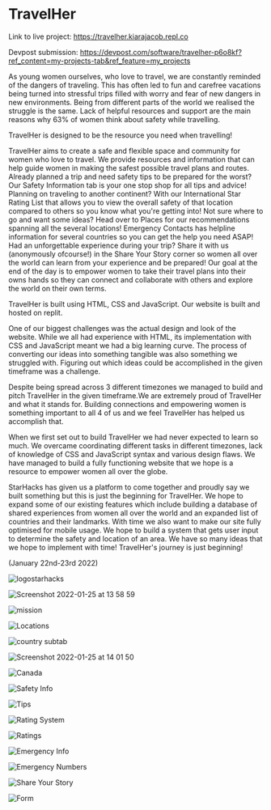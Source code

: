 # TravelHer

Link to live project: https://travelher.kiarajacob.repl.co

Devpost submission: https://devpost.com/software/travelher-p6o8kf?ref_content=my-projects-tab&ref_feature=my_projects

As young women ourselves, who love to travel, we are constantly reminded of the dangers of traveling. This has often led to fun and carefree vacations being turned into stressful trips filled with worry and fear of new dangers in new environments. Being from different parts of the world we realised the struggle is the same. Lack of helpful resources and support are the main reasons why 63% of women think about safety while travelling.

TravelHer is designed to be the resource you need when travelling!

TravelHer aims to create a safe and flexible space and community for women who love to travel. We provide resources and information that can help guide women in making the safest possible travel plans and routes. Already planned a trip and need safety tips to be prepared for the worst? Our Safety Information tab is your one stop shop for all tips and advice! Planning on traveling to another continent? With our International Star Rating List that allows you to view the overall safety of that location compared to others so you know what you're getting into! Not sure where to go and want some ideas? Head over to Places for our recommendations spanning all the several locations! Emergency Contacts has helpline information for several countries so you can get the help you need ASAP! Had an unforgettable experience during your trip? Share it with us (anonymously ofcourse!) in the Share Your Story corner so women all over the world can learn from your experience and be prepared! Our goal at the end of the day is to empower women to take their travel plans into their owns hands so they can connect and collaborate with others and explore the world on their own terms.

TravelHer is built using HTML, CSS and JavaScript. Our website is built and hosted on replit.

One of our biggest challenges was the actual design and look of the website. While we all had experience with HTML, its implementation with CSS and JavaScript meant we had a big learning curve. The process of converting our ideas into something tangible was also something we struggled with. Figuring out which ideas could be accomplished in the given timeframe was a challenge.

Despite being spread across 3 different timezones we managed to build and pitch TravelHer in the given timeframe.We are extremely proud of TravelHer and what it stands for. Building connections and empowering women is something important to all 4 of us and we feel TravelHer has helped us accomplish that.

When we first set out to build TravelHer we had never expected to learn so much. We overcame coordinating different tasks in different timezones, lack of knowledge of CSS and JavaScript syntax and various design flaws. We have managed to build a fully functioning website that we hope is a resource to empower women all over the globe.

StarHacks has given us a platform to come together and proudly say we built something but this is just the beginning for TravelHer. We hope to expand some of our existing features which include building a database of shared experiences from women all over the world and an expanded list of countries and their landmarks. With time we also want to make our site fully optimised for mobile usage. We hope to build a system that gets user input to determine the safety and location of an area. We have so many ideas that we hope to implement with time! TravelHer's journey is just beginning!

(January 22nd-23rd 2022)



![logostarhacks](https://user-images.githubusercontent.com/64074709/150935628-3932600d-a9f9-4764-9156-b426ba5064f8.png)

![Screenshot 2022-01-25 at 13 58 59](https://user-images.githubusercontent.com/64074709/150940217-3d7d9f83-556d-4adc-b4a0-95d367e40010.png)

![mission](https://user-images.githubusercontent.com/64074709/150938764-60d0e038-45c0-4cb0-ac30-dea7d5e6270e.png)

![Locations](https://user-images.githubusercontent.com/64074709/150938791-7cfe033e-8ed0-4de7-a107-cb50a866df9d.png)

![country subtab](https://user-images.githubusercontent.com/64074709/150938808-240fc360-aac0-40f4-8a77-434c8e47107f.png)

![Screenshot 2022-01-25 at 14 01 50](https://user-images.githubusercontent.com/64074709/150940718-9a86d99f-969e-4e2c-8c43-9dc550b763a3.png)

![Canada](https://user-images.githubusercontent.com/64074709/150938936-6ea72e33-bf2e-434c-bb55-a993e50683c8.png)

![Safety Info](https://user-images.githubusercontent.com/64074709/150939126-751e6c38-e60e-41a5-9ff6-f7a8e80b1e71.png)

![Tips](https://user-images.githubusercontent.com/64074709/150939176-47d655e5-50f3-43a1-bcef-1cc2bc8261bd.png)

![Rating System](https://user-images.githubusercontent.com/64074709/150939324-cdb4f252-f2df-43d8-bda2-b054c6dec43a.png)

![Ratings](https://user-images.githubusercontent.com/64074709/150939391-514cab90-e429-480e-8e1d-4664559af742.png)

![Emergency Info](https://user-images.githubusercontent.com/64074709/150939547-38f9c143-7e23-4698-b61e-5e760229c15e.png)

![Emergency Numbers](https://user-images.githubusercontent.com/64074709/150939605-0024923b-286c-4734-926b-d767248b4b92.png)

![Share Your Story](https://user-images.githubusercontent.com/64074709/150939693-e40aae84-474e-4ddc-a99a-c0c98e00c31b.png)

![Form](https://user-images.githubusercontent.com/64074709/150939780-318fe4fc-07e2-47a8-b38d-8047560d538a.png)


